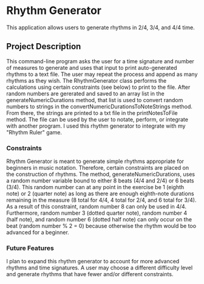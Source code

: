 # Rhythm Generator

This application allows users to generate rhythms in 2/4, 3/4, and 4/4 time.

## Project Description

This command-line program asks the user for a time signature and number of measures to generate and uses that input to print auto-generated rhythms to a text file. The user may repeat the process and append as many rhythms as they wish. The RhythmGenerator class performs the calculations using certain constraints (see below) to print to the file. After random numbers are gererated and saved to an array list in the generateNumericDurations method, that list is used to convert random numbers to strings in the convertNumericDurationsToNoteStrings method. From there, the strings are printed to a txt file in the printNotesToFile method. The file can be used by the user to notate, perform, or integrate with another program. I used this rhythm generator to integrate with my "Rhythm Ruler" game.

### Constraints

Rhythm Generator is meant to generate simple rhythms appropriate for beginners in music notation. Therefore, certain constraints are placed on the construction of rhythms. The method, generateNumericDurations, uses a random number variable bound to either 8 beats (4/4 and 2/4) or 6 beats (3/4). This random number can at any point in the exercise be 1 (eighth note) or 2 (quarter note) as long as there are enough eighth-note durations remaining in the measure (8 total for 4/4, 4 total for 2/4, and 6 total for 3/4). As a result of this constraint, random number 8 can only be used in 4/4. Furthermore, random number 3 (dotted quarter note), random number 4 (half note), and random number 6 (dotted half note) can only occur on the beat (random number % 2 = 0) because otherwise the rhythm would be too advanced for a beginner. 

### Future Features

I plan to expand this rhythm generator to account for more advanced rhythms and time signatures. A user may choose a different difficulty level and generate rhythms that have fewer and/or different constraints.
